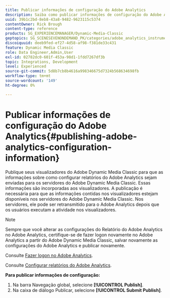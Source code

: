 ```yaml
---
title: Publicar informações de configuração do Adobe Analytics
description: Saiba como publicar informações de configuração do Adobe Analytics no Adobe Dynamic Media Classic.
uuid: 39b1c2bd-8eb8-43a8-9482-9623115c5374
contentOwner: Rick Brough
content-type: reference
products: SG_EXPERIENCEMANAGER/Dynamic-Media-Classic
geptopics: SG_SCENESEVENONDEMAND_PK/categories/adobe_analytics_instrumentation_kit
discoiquuid: deeb9fed-ef27-4d58-af98-f381de33c431
feature: Dynamic Media Classic
role: Data Engineer,Admin,User
exl-id: 02782dc0-601f-453a-98d1-1fdd7267df3b
topic: Integrations, Development
level: Experienced
source-git-commit: 5d8b7cb8b4616a998346675d7324b568634698fb
workflow-type: tm+mt
source-wordcount: '149'
ht-degree: 0%

---
```


# Publicar informações de configuração do Adobe Analytics{#publishing-adobe-analytics-configuration-information}

Publique seus visualizadores do Adobe Dynamic Media Classic para que as informações sobre como configurar relatórios do Adobe Analytics sejam enviadas para os servidores do Adobe Dynamic Media Classic. Essas informações são incorporadas aos visualizadores. A publicação é necessária para que as informações contidas nos visualizadores estejam disponíveis nos servidores do Adobe Dynamic Media Classic. Nos servidores, ele pode ser retransmitido para o Adobe Analytics depois que os usuários executam a atividade nos visualizadores.

>[!NOTE]
>
>Sempre que você alterar as configurações do Relatório do Adobe Analytics no Adobe Analytics, certifique-se de fazer logon novamente no Adobe Analytics a partir do Adobe Dynamic Media Classic, salvar novamente as configurações do Adobe Analytics e publicar novamente.

Consulte [Fazer logon no Adobe Analytics](log-analytics.md#log_in_to_adobe_analytics).

Consulte [Configurar relatórios do Adobe Analytics](configuring-analytics-reports.md#configuring_adobe_analytics_reports).

**Para publicar informações de configuração:**

1. Na barra Navegação global, selecione **[!UICONTROL Publish]**.
1. Na caixa de diálogo Publicar, selecione **[!UICONTROL Submit Publish]**.
